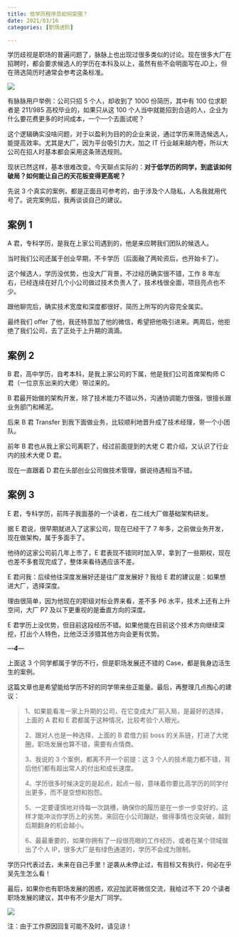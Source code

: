 ```yaml
---
title: 低学历程序员如何突围？
date: 2021/03/16
categories: [职场进阶]

---
```


学历歧视是职场的普遍问题了，脉脉上也出现过很多类似的讨论。现在很多大厂在招聘时，都会要求候选人的学历在本科及以上，虽然有些不会明面写在JD上，但在筛选简历时通常会参考这条标准。

<!-- more -->

![](https://oscimg.oschina.net/oscnet/26b2334c-689d-49f9-949b-1d67b2fb0252.jpg)

有脉脉用户举例：公司只招 5 个人，却收到了 1000 份简历，其中有 100 位求职者是 211/985 高校毕业的，如果只从这 100 个人当中就能招到合适的人，企业为什么要花费更多的时间成本，一个一个去面试呢？

这个逻辑确实没啥问题，对于以盈利为目的的企业来说，通过学历来筛选候选人，能提高效率。尤其是大厂，因为平台吸引力大，加之 IT 行业越来越内卷，所以大公司在招人时基本都会采用这条筛选规则。

现状已然这样，基本很难改变。今天聊点实际的：**对于低学历的同学，到底该如何破局？如何能让自己的天花板变得更高呢？**

先说 3 个真实的案例，都是正面且可参考的，由于涉及个人隐私，人名我就用代号了。说完案例后，我再谈谈自己的建议。

## 案例 1

A 君，专科学历，是我在上家公司遇到的，他是来应聘我们团队的候选人。

当时我们公司还属于创业早期，不卡学历（后面融了两轮资后，也开始卡了）。

这个候选人，学历没优势，也没大厂背景，不过经历确实很不错，工作 8 年左右，已经连续在好几个小公司做过技术负责人了，技术栈很全面，项目亮点也不少。

跟他聊完后，确实技术宽度和深度都很好，简历上所写的内容完全属实。

最终我们 offer 了他，我还特意加了他的微信，希望把他吸引进来。两周后，他拒绝了我们公司，去了正处于上升期的滴滴。

## 案例 2

B 君，高中学历，自考本科，是我上家公司的下属，他是我们公司首席架构师 C 君（一位京东出来的大佬）带过来的。

B 君最开始做的架构开发，除了技术能力不错以外，沟通协调能力很强，很擅长跟业务部门和稀泥。

后来 B 君 Transfer 到我下面做业务，比较顺利地晋升成了技术经理，带一个小团队。

前年 B 君也从我上家公司离职了，经过前面提到的大佬 C 君介绍，又认识了行业内的技术大佬 D 君。

现在一直跟着 D 君在头部创业公司做技术管理，据说待遇相当不错。

## 案例 3

E 君，专科学历，前阵子我面基的一个读者，在二线大厂做基础架构研发。

据 E 君说，很早期就进入了这家公司，现在已经干了 7 年多，之前做业务开发，现在做架构，属于多面手了。

他待的这家公司前几年上市了，E 君表现不错同时加入早，拿到了一些期权，现在也差不多套现完成了，整体来看待遇应该不差。

E 君问我：后续他往深度发展好还是往广度发展好？我给 E 君的建议是：如果想进大厂，选择深度。

理由很简单，因为他现在的职级对标业界来看，差不多 P6 水平，技术上还有上升空间，大厂 P7 及以下更重视的是垂直方向的深度。  

E 君学历上没优势，但目前这段经历不错。如果他能在目前这个技术方向继续深挖，打出个人特色，比他泛泛涉猎其他方向会更有优势。

_—__****4****__—_

上面这 3 个同学都属于学历不行，但是职场发展还不错的 Case，都是我身边活生生的案例。

这篇文章也是希望能给学历不好的同学带来些正能量。最后，再整理几点掏心的建议：

> 1、如果能看准一家上升期的公司，在它变成大厂前入局，是最好的选择，上面的 A 君和 E 君都属于这种情况，比较考验个人眼光。
> 
> 2、跟对人也是一种选择，上面的 B 君借力前 boss 的关系链，打进了大佬圈，职场发展也算不错，需要有点情商。
> 
> 3、我说的 3 个案例，都离不开一个前提：这 3 个人的技术能力都不错，背后他们都有超出常人的付出和成长速度。  
> 
> 4、学历很多时候决定的是起点，起点一般，意味着你要比高学历的同学付出更多，而不是空想和抱怨。
> 
> 5、一定要谨慎地对待每一次跳槽，确保你的履历是在一步一步变好的，这样才能冲淡你学历上的劣势。来回在小公司蹦跶，做得事情也没突破，越到后期翻身的机会越小。
> 
> 6、最最重要的，如果你拥有了一段很亮眼的工作经历，或者在某个领域做出了个人 IP，很多大厂是有绿色通道的，学历不会成为限制。

学历只代表过去，未来在自己手里！逆袭从未停止过，有目标又有执行，何必在乎吴先生怎么看！

最后，如果你也有职场发展的困惑，欢迎加武哥微信交流，我给过不下 20 个读者职场发展的建议，其中有不少是大厂同学。

![](https://oscimg.oschina.net/oscnet/d1e095a8-9dbf-470f-83ad-1783a8030741.jpg)

注：由于工作原因回复可能不及时，请见谅！